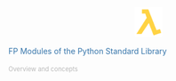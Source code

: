 <div style="text-align: center;">
    <img src="./lambda_yellow.png" style="max-width: 10%; height: auto;">
</div>

<span style="color: #3776ab;">FP Modules of the Python Standard Library</span>

<span style="font-size: 80%; color: #bababa">Overview and concepts</span>

